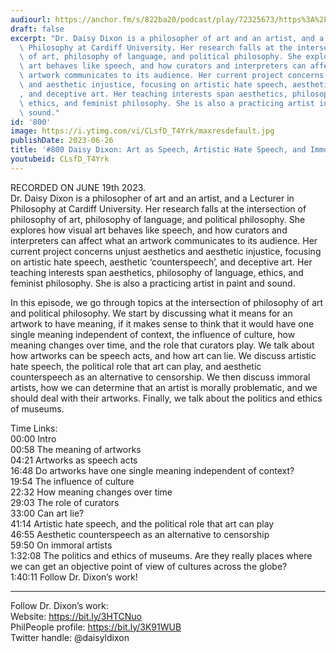 ```yaml
---
audiourl: https://anchor.fm/s/822ba20/podcast/play/72325673/https%3A%2F%2Fd3ctxlq1ktw2nl.cloudfront.net%2Fstaging%2F2023-5-19%2F285ade6c-ef69-32b0-753b-38fe0a33ec45.m4a
draft: false
excerpt: "Dr. Daisy Dixon is a philosopher of art and an artist, and a Lecturer in\
  \ Philosophy at Cardiff University. Her research falls at the intersection of philosophy\
  \ of art, philosophy of language, and political philosophy. She explores how visual\
  \ art behaves like speech, and how curators and interpreters can affect what an\
  \ artwork communicates to its audience. Her current project concerns unjust aesthetics\
  \ and aesthetic injustice, focusing on artistic hate speech, aesthetic \u2018counterspeech\u2019\
  , and deceptive art. Her teaching interests span aesthetics, philosophy of language,\
  \ ethics, and feminist philosophy. She is also a practicing artist in paint and\
  \ sound."
id: '800'
image: https://i.ytimg.com/vi/CLsfD_T4Yrk/maxresdefault.jpg
publishDate: 2023-06-26
title: '#800 Daisy Dixon: Art as Speech, Artistic Hate Speech, and Immoral Artists'
youtubeid: CLsfD_T4Yrk
---
```

<div class="timelinks">

RECORDED ON JUNE 19th 2023.  
Dr. Daisy Dixon is a philosopher of art and an artist, and a Lecturer in Philosophy at Cardiff University. Her research falls at the intersection of philosophy of art, philosophy of language, and political philosophy. She explores how visual art behaves like speech, and how curators and interpreters can affect what an artwork communicates to its audience. Her current project concerns unjust aesthetics and aesthetic injustice, focusing on artistic hate speech, aesthetic ‘counterspeech’, and deceptive art. Her teaching interests span aesthetics, philosophy of language, ethics, and feminist philosophy. She is also a practicing artist in paint and sound.

In this episode, we go through topics at the intersection of philosophy of art and political philosophy. We start by discussing what it means for an artwork to have meaning, if it makes sense to think that it would have one single meaning independent of context, the influence of culture, how meaning changes over time, and the role that curators play. We talk about how artworks can be speech acts, and how art can lie. We discuss artistic hate speech, the political role that art can play, and aesthetic counterspeech as an alternative to censorship. We then discuss immoral artists, how we can determine that an artist is morally problematic, and we should deal with their artworks. Finally, we talk about the politics and ethics of museums.

Time Links:  
<time>00:00</time> Intro  
<time>00:58</time> The meaning of artworks  
<time>04:21</time> Artworks as speech acts  
<time>16:48</time> Do artworks have one single meaning independent of context?  
<time>19:54</time> The influence of culture  
<time>22:32</time> How meaning changes over time  
<time>29:03</time> The role of curators  
<time>33:00</time> Can art lie?  
<time>41:14</time> Artistic hate speech, and the political role that art can play  
<time>46:55</time> Aesthetic counterspeech as an alternative to censorship  
<time>59:50</time> On immoral artists  
<time>1:32:08</time> The politics and ethics of museums. Are they really places where we can get an objective point of view of cultures across the globe?  
<time>1:40:11</time> Follow Dr. Dixon’s work!

---

Follow Dr. Dixon’s work:  
Website: https://bit.ly/3HTCNuo  
PhilPeople profile: https://bit.ly/3K91WUB  
Twitter handle: @daisyldixon
</div>

